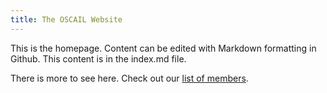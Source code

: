 ```yaml
---
title: The OSCAIL Website
---
```


This is the homepage. Content can be edited with Markdown formatting in Github. This content is in the index.md file.

There is more to see here. Check out our [list of members](https://arminstraube.github.io/oscail/members.html).

